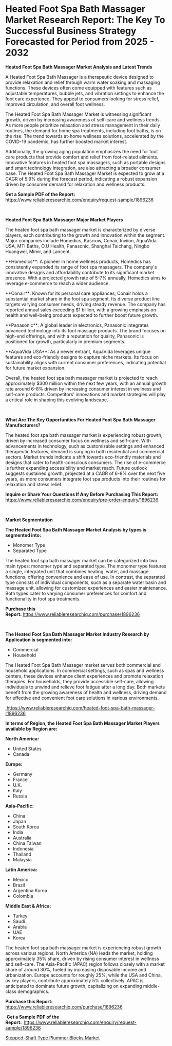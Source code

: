 <p><h1>Heated Foot Spa Bath Massager Market Research Report: The Key To Successful Business Strategy Forecasted for Period from 2025 - 2032</h1></p><p><strong>Heated Foot Spa Bath Massager Market Analysis and Latest Trends</strong></p>
<p><p>A Heated Foot Spa Bath Massager is a therapeutic device designed to provide relaxation and relief through warm water soaking and massaging functions. These devices often come equipped with features such as adjustable temperatures, bubble jets, and vibration settings to enhance the foot care experience. They appeal to consumers looking for stress relief, improved circulation, and overall foot wellness.</p><p>The Heated Foot Spa Bath Massager Market is witnessing significant growth, driven by increasing awareness of self-care and wellness trends. As more people prioritize relaxation and stress management in their daily routines, the demand for home spa treatments, including foot baths, is on the rise. The trend towards at-home wellness solutions, accelerated by the COVID-19 pandemic, has further boosted market interest.</p><p>Additionally, the growing aging population emphasizes the need for foot care products that provide comfort and relief from foot-related ailments. Innovative features in heated foot spa massagers, such as portable designs and smart technology integration, are also attracting a broader consumer base. The Heated Foot Spa Bath Massager Market is expected to grow at a CAGR of 5.9% during the forecast period, indicating a robust expansion driven by consumer demand for relaxation and wellness products.</p></p>
<p><strong>Get a Sample PDF of the Report:&nbsp;</strong> <a href="https://www.reliableresearchiq.com/enquiry/request-sample/1896236?utm_campaign=3570&utm_medium=2&utm_source=Github&utm_content=ia&utm_term=28032025&utm_id=heated-foot-spa-bath-massager">https://www.reliableresearchiq.com/enquiry/request-sample/1896236</a></p>
<p>&nbsp;</p>
<p><strong>Heated Foot Spa Bath Massager Major Market Players</strong></p>
<p><p>The heated foot spa bath massager market is characterized by diverse players, each contributing to the growth and innovation within the segment. Major companies include Homedics, Kasrrow, Conair, Inviion, AquaVida USA, MTI Baths, O.U Health, Panasonic, Shanghai Taichang, Ningbo Huangwei, Mimir, and Lancent.</p><p>**Homedics**: A pioneer in home wellness products, Homedics has consistently expanded its range of foot spa massagers. The company's innovative designs and affordability contribute to its significant market presence. With a projected growth rate of 5-7% annually, Homedics aims to leverage e-commerce to reach a wider audience.</p><p>**Conair**: Known for its personal care appliances, Conair holds a substantial market share in the foot spa segment. Its diverse product line targets varying consumer needs, driving steady revenue. The company has reported annual sales exceeding $1 billion, with a growing emphasis on health and well-being products expected to further boost future growth.</p><p>**Panasonic**: A global leader in electronics, Panasonic integrates advanced technology into its foot massage products. The brand focuses on high-end offerings, and with a reputation for quality, Panasonic is positioned for growth, particularly in premium segments.</p><p>**AquaVida USA**: As a newer entrant, AquaVida leverages unique features and eco-friendly designs to capture niche markets. Its focus on sustainability aligns with current consumer preferences, indicating potential for future market expansion.</p><p>Overall, the heated foot spa bath massager market is projected to reach approximately $300 million within the next few years, with an annual growth rate around 6-8% driven by increasing consumer interest in wellness and self-care products. Competitors' innovations and market strategies will play a critical role in shaping this evolving landscape.</p></p>
<p>&nbsp;</p>
<p><strong>What Are The Key Opportunities For Heated Foot Spa Bath Massager Manufacturers?</strong></p>
<p><p>The heated foot spa bath massager market is experiencing robust growth, driven by increased consumer focus on wellness and self-care. With advancements in technology, such as customizable settings and enhanced therapeutic features, demand is surging in both residential and commercial sectors. Market trends indicate a shift towards eco-friendly materials and designs that cater to health-conscious consumers. The rise of e-commerce is further expanding accessibility and market reach. Future outlook suggests sustained growth, projected at a CAGR of 6-8% over the next five years, as more consumers integrate foot spa products into their routines for relaxation and stress relief.</p></p>
<p><strong>Inquire or Share Your Questions If Any Before Purchasing This Report:</strong> <a href="https://www.reliableresearchiq.com/enquiry/pre-order-enquiry/1896236?utm_campaign=3570&utm_medium=2&utm_source=Github&utm_content=ia&utm_term=28032025&utm_id=heated-foot-spa-bath-massager">https://www.reliableresearchiq.com/enquiry/pre-order-enquiry/1896236</a></p>
<p>&nbsp;</p>
<p><strong>Market Segmentation</strong></p>
<p><strong>The Heated Foot Spa Bath Massager Market Analysis by types is segmented into:</strong></p>
<p><ul><li>Monomer Type</li><li>Separated Type</li></ul></p>
<p><p>The heated foot spa bath massager market can be categorized into two main types: monomer type and separated type. The monomer type features a single, integrated unit that combines heating, water, and massage functions, offering convenience and ease of use. In contrast, the separated type consists of individual components, such as a separate water basin and massage unit, allowing for customized experiences and easier maintenance. Both types cater to varying consumer preferences for comfort and functionality in foot spa treatments.</p></p>
<p><strong>Purchase this Report:&nbsp;</strong><a href="https://www.reliableresearchiq.com/purchase/1896236?utm_campaign=3570&utm_medium=2&utm_source=Github&utm_content=ia&utm_term=28032025&utm_id=heated-foot-spa-bath-massager">https://www.reliableresearchiq.com/purchase/1896236</a></p>
<p>&nbsp;</p>
<p><strong>The Heated Foot Spa Bath Massager Market Industry Research by Application is segmented into:</strong></p>
<p><ul><li>Commercial</li><li>Household</li></ul></p>
<p><p>The Heated Foot Spa Bath Massager market serves both commercial and household applications. In commercial settings, such as spas and wellness centers, these devices enhance client experiences and promote relaxation therapies. For households, they provide accessible self-care, allowing individuals to unwind and relieve foot fatigue after a long day. Both markets benefit from the growing awareness of health and wellness, driving demand for effective and convenient foot care solutions in various environments.</p></p>
<p><a href="https://www.reliableresearchiq.com/heated-foot-spa-bath-massager-r1896236?utm_campaign=3570&utm_medium=2&utm_source=Github&utm_content=ia&utm_term=28032025&utm_id=heated-foot-spa-bath-massager">&nbsp;https://www.reliableresearchiq.com/heated-foot-spa-bath-massager-r1896236</a></p>
<p><strong>In terms of Region, the Heated Foot Spa Bath Massager Market Players available by Region are:</strong></p>
<p>
    <p> <strong> North America: </strong>
        <ul>
            <li>United States</li>
            <li>Canada</li>
        </ul>
        </p> 
    <p> <strong> Europe: </strong>
        <ul>
            <li>Germany</li>
            <li>France</li>
            <li>U.K.</li>
            <li>Italy</li>
            <li>Russia</li>
        </ul>
        </p> 
    <p> <strong> Asia-Pacific: </strong>
        <ul>
            <li>China</li>
            <li>Japan</li>
            <li>South Korea</li>
            <li>India</li>
            <li>Australia</li>
            <li>China Taiwan</li>
            <li>Indonesia</li>
            <li>Thailand</li>
            <li>Malaysia</li>
        </ul>
        </p> 
    <p> <strong> Latin America: </strong>
        <ul>
            <li>Mexico</li>
            <li>Brazil</li>
            <li>Argentina Korea</li>
            <li>Colombia</li>
        </ul>
        </p> 
    <p> <strong> Middle East & Africa: </strong>
        <ul>
            <li>Turkey</li>
            <li>Saudi</li>
            <li>Arabia</li>
            <li>UAE</li>
            <li>Korea</li>
        </ul>
    </p>
    </p>
<p><p>The heated foot spa bath massager market is experiencing robust growth across various regions. North America (NA) leads the market, holding approximately 35% share, driven by rising consumer interest in wellness and self-care. The Asia-Pacific (APAC) region follows closely with a market share of around 30%, fueled by increasing disposable income and urbanization. Europe accounts for roughly 25%, while the USA and China, as key players, contribute approximately 5% collectively. APAC is anticipated to dominate future growth, capitalizing on expanding middle-class demographics.</p></p>
<p><strong>Purchase this Report: </strong><a href="https://www.reliableresearchiq.com/purchase/1896236?utm_campaign=3570&utm_medium=2&utm_source=Github&utm_content=ia&utm_term=28032025&utm_id=heated-foot-spa-bath-massager">https://www.reliableresearchiq.com/purchase/1896236</a></p>
<p>&nbsp;<strong>Get a Sample PDF of the Report:&nbsp;&nbsp;</strong><a href="https://www.reliableresearchiq.com/enquiry/request-sample/1896236?utm_campaign=3570&utm_medium=2&utm_source=Github&utm_content=ia&utm_term=28032025&utm_id=heated-foot-spa-bath-massager">https://www.reliableresearchiq.com/enquiry/request-sample/1896236</a></p>
<p><strong></strong></p>
<p><p><a href="https://github.com/iyachikareva/Market-Research-Report-List-1/blob/main/stepped-shaft-type-plummer-blocks-market.md?utm_campaign=3570&utm_medium=2&utm_source=Github&utm_content=ia&utm_term=28032025&utm_id=heated-foot-spa-bath-massager">Stepped-Shaft Type Plummer Blocks Market</a></p></p>